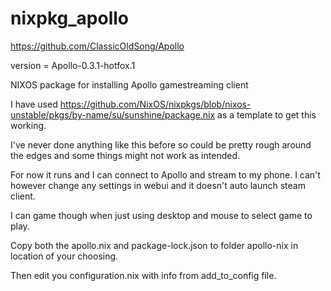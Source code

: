 # nixpkg_apollo

https://github.com/ClassicOldSong/Apollo

version = Apollo-0.3.1-hotfox.1

NIXOS package for installing Apollo gamestreaming client 

I have used https://github.com/NixOS/nixpkgs/blob/nixos-unstable/pkgs/by-name/su/sunshine/package.nix as a template to get this working.

I've never done anything like this before so could be pretty rough around the edges and some things might not work as intended.

For now it runs and I can connect to Apollo and stream to my phone. I can't however change any settings in webui and it doesn't auto launch steam client.

I can game though when just using desktop and mouse to select game to play.

Copy both the apollo.nix and package-lock.json to folder apollo-nix in location of your choosing.

Then edit you configuration.nix with info from add_to_config file.
